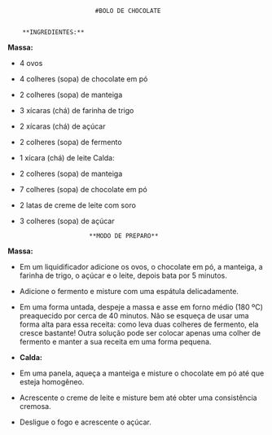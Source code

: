                             #BOLO DE CHOCOLATE
							
						   
		**INGREDIENTES:**
						   
						   
**Massa:** 

 - 4 ovos
 - 4 colheres (sopa) de chocolate em pó
 - 2 colheres (sopa) de manteiga
 - 3 xícaras (chá) de farinha de trigo
 - 2 xícaras (chá) de açúcar
 - 2 colheres (sopa) de fermento
 - 1 xícara (chá) de leite
Calda:
 - 2 colheres (sopa) de manteiga
 - 7 colheres (sopa) de chocolate em pó
 - 2 latas de creme de leite com soro
 - 3 colheres (sopa) de açúcar

                          **MODO DE PREPARO**
**Massa:**

 - Em um liquidificador adicione os ovos, o chocolate em pó, a manteiga, a farinha de trigo, o açúcar e o leite, depois bata por 5 minutos.

 - Adicione o fermento e misture com uma espátula delicadamente.

 - Em uma forma untada, despeje a massa e asse em forno médio (180 ºC) preaquecido por cerca de 40 minutos. Não se esqueça de usar uma forma alta para essa receita: como leva duas colheres de fermento, ela cresce bastante! Outra solução pode ser colocar apenas uma colher de fermento e manter a sua receita em uma forma pequena.

 - **Calda:**

 - Em uma panela, aqueça a manteiga e misture o chocolate em pó até que esteja homogêneo.

 - Acrescente o creme de leite e misture bem até obter uma consistência cremosa.

 - Desligue o fogo e acrescente o açúcar.